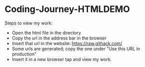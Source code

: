 # Coding-Journey-HTMLDEMO

Steps to view my work:
- Open the html file in the directory
- Copy the url in the address bar in the browser
- Insert that url in the website: https://raw.githack.com/
- Some urls are generated; copy the one under "Use this URL in production"
- Insert it in a new browser tap and view my work.
